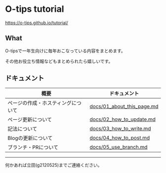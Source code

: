 # O-tips tutorial
https://o-tips.github.io/tutorial/

## What
O-tipsで一年生向けに毎年おこなっている内容をまとめます。

その他お役立ち情報などもまとめられたら嬉しいです。


## ドキュメント
| 概要 | ドキュメント |
| --- | --- |
| ページの作成・ホスティングについて| [docs/01_about_this_page.md](docs/01_about_this_page.md) |
|ページ更新について             | [docs/02_how_to_update.md](docs/02_how_to_update.md) |
| 記法について                 | [docs/03_how_to_write.md](docs/03_how_to_write.md) |
| Blogの更新について           | [docs/04_how_to_post.md](docs/04_how_to_post.md) |
| ブランチ・PRについて          | [docs/05_use_branch.md](docs/05_use_branch.md) |



---

何かあれば立田(g2120525)までご連絡ください。

